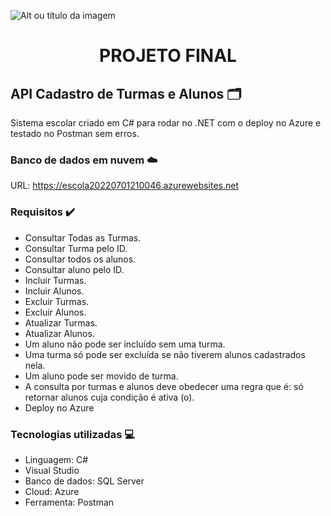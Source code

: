 ![Alt ou título da imagem](https://2315530342-files.gitbook.io/~/files/v0/b/gitbook-x-prod.appspot.com/o/spaces%2F-Mi99jjCn0YFUe30kpPL%2Fuploads%2FmFlzIcbVMgh6m16kALMg%2Fezgif.com-gif-maker%20(1).gif?alt=media&token=bcb684fe-45d5-4feb-a22b-8fb51c8c0022)
# <h1 align="center"> PROJETO FINAL </h1>

## API Cadastro de Turmas e Alunos :card_index_dividers:

Sistema escolar criado em C# para rodar no .NET com o deploy no Azure e testado no Postman sem erros. 


### Banco de dados em nuvem :cloud:
URL: https://escola20220701210046.azurewebsites.net


### Requisitos :heavy_check_mark:

- Consultar Todas as Turmas.
- Consultar Turma pelo ID.
- Consultar todos os alunos.
- Consultar aluno pelo ID.
- Incluir Turmas.
- Incluir Alunos.
- Excluir Turmas.
- Excluir Alunos.
- Atualizar Turmas.
- Atualizar Alunos.
- Um aluno não pode ser incluído sem uma turma. 
- Uma turma só pode ser excluída se não tiverem alunos cadastrados nela.
- Um aluno pode ser movido de turma.
- A consulta por turmas e alunos deve obedecer uma regra que é: só retornar alunos cuja condição é ativa
(o).
- Deploy no Azure 


### Tecnologias utilizadas :computer:

- Linguagem: C#
- Visual Studio
- Banco de dados: SQL Server
- Cloud: Azure
- Ferramenta: Postman